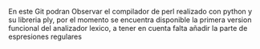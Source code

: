 En este Git podran Observar el compilador de perl realizado con python y su libreria ply, por el momento se encuentra disponible la primera version funcional del analizador lexico, a tener en cuenta falta añadir la parte de espresiones regulares  